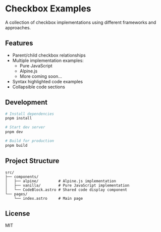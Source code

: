 # Checkbox Examples

A collection of checkbox implementations using different frameworks and approaches.

## Features

- Parent/child checkbox relationships
- Multiple implementation examples:
  - Pure JavaScript
  - Alpine.js
  - More coming soon...
- Syntax highlighted code examples
- Collapsible code sections

## Development

```bash
# Install dependencies
pnpm install

# Start dev server
pnpm dev

# Build for production
pnpm build
```

## Project Structure

```
src/
├── components/
│   ├── alpine/         # Alpine.js implementation
│   ├── vanilla/        # Pure JavaScript implementation
│   └── CodeBlock.astro # Shared code display component
└── pages/
    └── index.astro     # Main page
```

## License

MIT
